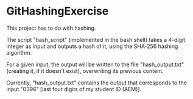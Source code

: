# GitHashingExercise

This project has to do with hashing.

The script "hash_script" (implemented in the bash shell) takes a 4-digit integer as input and outputs a hash of it, using the SHA-256 hashing algorithm.

For a given input, the output will be written to the file "hash_output.txt" (creating it, if it doesn't exist), overwriting its previous content.

Currently, "hash_output.txt" contains the output that corresponds to the input "0396" [last four digits of my student ID (AEM)].
